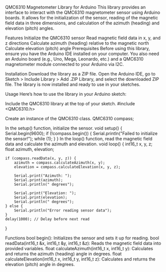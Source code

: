 QMC6310 Magnetometer Library for Arduino
This library provides an interface to interact with the QMC6310 magnetometer sensor using Arduino boards. It allows for the initialization of the sensor, reading of the magnetic field data in three dimensions, and calculation of the azimuth (heading) and elevation (pitch) angles.

Features
Initialize the QMC6310 sensor
Read magnetic field data in x, y, and z directions
Calculate azimuth (heading) relative to the magnetic north
Calculate elevation (pitch) angle
Prerequisites
Before using this library, ensure you have the Arduino IDE installed on your computer. You also need an Arduino board (e.g., Uno, Mega, Leonardo, etc.) and a QMC6310 magnetometer module connected to your Arduino via I2C.

Installation
Download the library as a ZIP file.
Open the Arduino IDE, go to Sketch > Include Library > Add .ZIP Library, and select the downloaded ZIP file.
The library is now installed and ready to use in your sketches.

Usage
Here’s how to use the library in your Arduino sketch:

Include the QMC6310 library at the top of your sketch.
#include <QMC6310.h>

Create an instance of the QMC6310 class.
QMC6310 compass;

In the setup() function, initialize the sensor.
void setup() {
    Serial.begin(9600);
    if (!compass.begin()) {
        Serial.println("Failed to initialize the sensor!");
        while (1);
    }
}
In the loop() function, read the magnetic field data and calculate the azimuth and elevation.
void loop() {
    int16_t x, y, z;
    float azimuth, elevation;

    if (compass.readData(x, y, z)) {
        azimuth = compass.calculateAzimuth(x, y);
        elevation = compass.calculateElevation(x, y, z);

        Serial.print("Azimuth: ");
        Serial.print(azimuth);
        Serial.println(" degrees");

        Serial.print("Elevation: ");
        Serial.print(elevation);
        Serial.println(" degrees");
    } else {
        Serial.println("Error reading sensor data");
    }
    delay(1000); // Delay before next read
 }

Functions
bool begin(): Initializes the sensor and sets it up for reading.
bool readData(int16_t &x, int16_t &y, int16_t &z): Reads the magnetic field data into provided variables.
float calculateAzimuth(int16_t x, int16_t y): Calculates and returns the azimuth (heading) angle in degrees.
float calculateElevation(int16_t x, int16_t y, int16_t z): Calculates and returns the elevation (pitch) angle in degrees.







